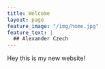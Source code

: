 ```yaml
---
title: Welcome
layout: page
feature_image: "/img/home.jpg"
feature_text: |
  ## Alexander Czech
---
```

Hey this is my new website!
